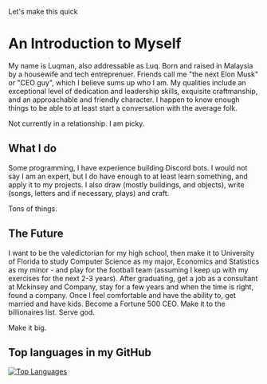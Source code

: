 Let's make this quick

# An Introduction to Myself

My name is Luqman, also addressable as Luq. Born and raised in Malaysia by a housewife and tech entreprenuer. Friends call me "the next Elon Musk" or "CEO guy", which I believe sums up who I am. My qualities include an exceptional level of dedication and leadership skills, exquisite craftmanship, and an approachable and friendly character. I happen to know enough things to be able to at least start a conversation with the average folk.

Not currently in a relationship. I am picky.

## What I do

Some programming, I have experience building Discord bots. I would not say I am an expert, but I do have enough to at least learn something, and apply it to my projects. I also draw (mostly buildings, and objects), write (songs, letters and if necessary, plays) and craft.

Tons of things.

## The Future

I want to be the valedictorian for my high school, then make it to University of Florida to study Computer Science as my major, Economics and Statistics as my minor - and play for the football team (assuming I keep up with my exercises for the next 2-3 years). After graduating, get a job as a consultant at Mckinsey and Company, stay for a few years and when the time is right, found a company. Once I feel comfortable and have the ability to, get married and have kids. Become a Fortune 500 CEO. Make it to the billionaires list. Serve god.

Make it big.

## Top languages in my GitHub

[![Top Languages](https://github-readme-stats.vercel.app/api/top-langs/?username=luqmanually)](https://github.com/anuraghazra/github-readme-stats)
